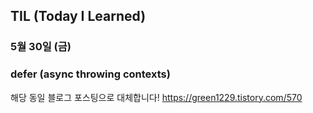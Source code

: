 ## TIL (Today I Learned)

### 5월 30일 (금)    
### defer (async throwing contexts)
해당 동일 블로그 포스팅으로 대체합니다!
https://green1229.tistory.com/570   
